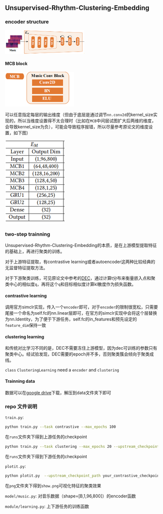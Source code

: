 ## Unsupervised-Rhythm-Clustering-Embedding

### encoder structure

<img src="png/encoder.png" style="zoom: 57%;" />

#### MCB block

![](png/MCB.png)

可以任意指定每层的输出维度（但由于底层是通过调节`nn.conv2d`的kernel_size实现的，所以当维度设置得不太合理时（比如在`MCB`中间层试图扩大后两维的维度，会导致kernel_size为负），可能会导致程序报错，所以尽量参考原论文的维度设置，如下图）

<img src="png/dims.png" style="zoom: 100%;" />

### two-step trainning

Unsupervised-Rhythm-Clustering-Embedding的本质，是在上游模型提取特征的基础上，再进行聚类的训练。

对于上游特征提取，有contrastive learning或者autoencoder这两种比较经典的无监督特征提取方法。

对于下游聚类训练，可见原论文中参考的[DEC](https://arxiv.org/pdf/1511.06335v2.pdf)，通过计算t分布来衡量嵌入点和聚类中心的相似度`q`，再将这个`q`和目标相似度计算kl散度作为损失函数。

#### contrastive learning

调用官方simclr实现，传入一个`encoder`即可，对于`encoder`的限制很宽松，只需要尾接一个命名为self.fc的nn.linear层即可，在官方的simclr实现中会将这个层替换为nn.Identity，为了便于下游任务，self.fc的in_features和预先设定的`feature_dim`保持一致

#### clustering learning

和传统对比学习不同的是，DEC不需要冻住上游模型，因为dec可训练的参数只有聚类中心。经试验发现，DEC需要的epoch并不多，否则聚类簇会倾向于聚类成线。

`class` `ClusteringLearning` need a `encoder` and `clustering ` 

#### Trainning data

数据可以在[google drive](https://drive.google.com/file/d/1lyy-enxsv6CJiSAcUB2BaWC2FxFO9Mf_/view?usp=sharing)下载，解压到data文件夹下即可

### repo 文件说明
`train.py`:
```bash
python train.py --task contrastive --max_epochs 100
```
在`runs`文件夹下得到上游任务的checkpoint

```bash
python train.py --task clustering --max_epochs 20 --upstream_checkpoint_path your_contrastive_checkpoint_path
```
在`runs`文件夹下得到下游任务的checkpoint

`plotit.py`:
```bash
python plotit.py  --upstream_checkpoint_path your_contrastive_checkpoint_path
```
在`png`文件夹下得到`show.png`可视化特征的聚类效果

`model/music.py`:
对音乐数据（shape=[B,1,96,800]）的encoder函数

`module/learning.py`:
上下游任务的训练函数